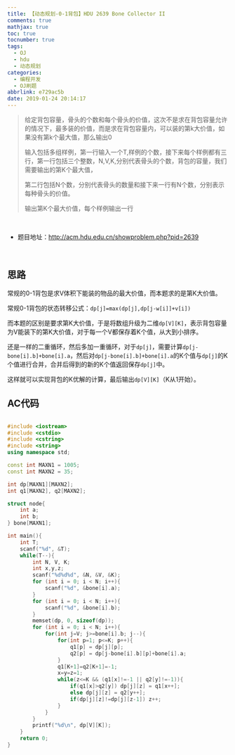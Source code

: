 ```yaml
---
title: 【动态规划-0-1背包】HDU 2639 Bone Collector II
comments: true
mathjax: true
toc: true
tocnumber: true
tags:
  - OJ
  - hdu
  - 动态规划
categories: 
  - 编程开发
  - OJ刷题
abbrlink: e729ac5b
date: 2019-01-24 20:14:17
---
```


> 给定背包容量，骨头的个数和每个骨头的价值，这次不是求在背包容量允许的情况下，最多装的价值，而是求在背包容量内，可以装的第k大价值，如果没有第k个最大值，那么输出0
>
> 输入包括多组样例，第一行输入一个T,样例的个数，接下来每个样例都有三行，第一行包括三个整数，N,V,K,分别代表骨头的个数，背包的容量，我们需要输出的第K个最大值，
>
> 第二行包括N个数，分别代表骨头的数量和接下来一行有N个数，分别表示每种骨头的价值。
>
> 输出第K个最大价值，每个样例输出一行

<!-- more -->

​         

- 题目地址：http://acm.hdu.edu.cn/showproblem.php?pid=2639

​         

## 思路

常规的0-1背包是求V体积下能装的物品的最大价值，而本题求的是第K大价值。

常规0-1背包的状态转移公式：`dp[j]=max(dp[j],dp[j-w[i]]+v[i])`

而本题的区别是要求第K大价值，于是将数组升级为二维`dp[V][K]`，表示背包容量为V能装下的第K大价值，对于每一个V都保存着K个值，从大到小排序。

还是一样的二重循环，然后多加一重循环，对于`dp[j]`，需要计算`dp[j-bone[i].b]+bone[i].a`，然后对`dp[j-bone[i].b]+bone[i].a`的K个值与`dp[j]`的K个值进行合并，合并后得到的新的K个值返回保存`dp[j]`中。

这样就可以实现背包的K优解的计算，最后输出`dp[V][K]`（K从1开始）。



## AC代码

```c++

#include <iostream>
#include <cstdio>
#include <cstring>
#include <string>
using namespace std;

const int MAXN1 = 1005;
const int MAXN2 = 35;

int dp[MAXN1][MAXN2];
int q1[MAXN2], q2[MAXN2];

struct node{
    int a;
    int b;
} bone[MAXN1];

int main(){
    int T;
    scanf("%d", &T);
    while(T--){
        int N, V, K;
        int x,y,z;
        scanf("%d%d%d", &N, &V, &K);
        for (int i = 0; i < N; i++){
            scanf("%d", &bone[i].a);
        }
        for (int i = 0; i < N; i++){
            scanf("%d", &bone[i].b);
        }
        memset(dp, 0, sizeof(dp));
        for (int i = 0; i < N; i++){
            for(int j=V; j>=bone[i].b; j--){
                for(int p=1; p<=K; p++){
                    q1[p] = dp[j][p];
                    q2[p] = dp[j-bone[i].b][p]+bone[i].a;
                }
                q1[K+1]=q2[K+1]=-1;
                x=y=z=1;
                while(z<=K && (q1[x]!=-1 || q2[y]!=-1)){
                    if(q1[x]>q2[y]) dp[j][z] = q1[x++];
                    else dp[j][z] = q2[y++];
                    if(dp[j][z]!=dp[j][z-1]) z++;
                }
            }
        }
        printf("%d\n", dp[V][K]);
    }
    return 0;
}
```

